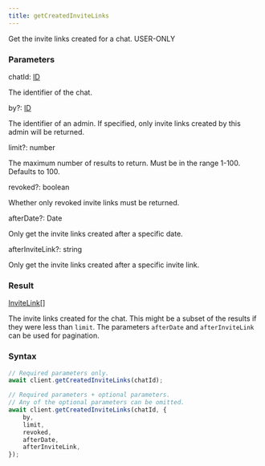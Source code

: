 ```yaml
---
title: getCreatedInviteLinks
---
```


Get the invite links created for a chat.<span class="select-none"> <span class="inline-flex w-fit items-center"><span class="w-fit bg-dbt px-1.5 rounded-md select-none text-fgt text-[10px]">USER-ONLY</span></span> </span>

### Parameters 

<div class="flex flex-col gap-3"><div><div class="font-mono" id="p_chatId" data-anchor><span class="font-bold">chatId</span><span class="opacity-50">:</span> <a href="/types/id"  >ID</a></div><div class="pl-3"><div class="no-margin">

The identifier of the chat.

</div></div></div><div class="flex flex-col gap-3"><div><div class="flex gap-2"><div class="font-mono p" id="p_by" data-anchor><span class="font-bold">by</span><span class="opacity-50"><span title="Optional" class="cursor-help">?</span>:</span> <a href="/types/id"  >ID</a></div></div><div class="pl-3"><div class="no-margin">

The identifier of an admin. If specified, only invite links created by this admin will be returned.

</div></div></div><div><div class="flex gap-2"><div class="font-mono p" id="p_limit" data-anchor><span class="font-bold">limit</span><span class="opacity-50"><span title="Optional" class="cursor-help">?</span>:</span> <span>number</span></div></div><div class="pl-3"><div class="no-margin">

The maximum number of results to return. Must be in the range 1-100. Defaults to 100.

</div></div></div><div><div class="flex gap-2"><div class="font-mono p" id="p_revoked" data-anchor><span class="font-bold">revoked</span><span class="opacity-50"><span title="Optional" class="cursor-help">?</span>:</span> <span>boolean</span></div></div><div class="pl-3"><div class="no-margin">

Whether only revoked invite links must be returned.

</div></div></div><div><div class="flex gap-2"><div class="font-mono p" id="p_afterDate" data-anchor><span class="font-bold">afterDate</span><span class="opacity-50"><span title="Optional" class="cursor-help">?</span>:</span> <span href="/">Date</span></div></div><div class="pl-3"><div class="no-margin">

Only get the invite links created after a specific date.

</div></div></div><div><div class="flex gap-2"><div class="font-mono p" id="p_afterInviteLink" data-anchor><span class="font-bold">afterInviteLink</span><span class="opacity-50"><span title="Optional" class="cursor-help">?</span>:</span> <span>string</span></div></div><div class="pl-3"><div class="no-margin">

Only get the invite links created after a specific invite link.

</div></div></div></div></div>

### Result 

<div class="font-mono"><a href="/types/invitelink"  >InviteLink</a><span class="opacity-50">[]</span></div><div class="pl-3"><div class="no-margin">

The invite links created for the chat. This might be a subset of the results if they were less than `limit`. The parameters `afterDate` and `afterInviteLink` can be used for pagination.

</div></div>

### Syntax

```ts
// Required parameters only.
await client.getCreatedInviteLinks(chatId);

// Required parameters + optional parameters.
// Any of the optional parameters can be omitted.
await client.getCreatedInviteLinks(chatId, {
    by,
    limit,
    revoked,
    afterDate,
    afterInviteLink,
});
```



